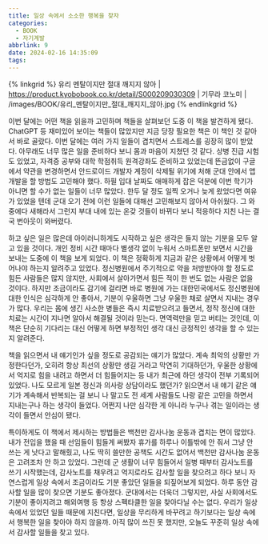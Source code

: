 ```yaml
---
title: 일상 속에서 소소한 행복을 찾자
categories:
  - BOOK
  - 자기계발
abbrlink: 9
date: 2024-02-16 14:35:09
tags:
---
```


{% linkgrid %}
유리 멘탈이지만 절대 깨지지 않아 | https://product.kyobobook.co.kr/detail/S000209030309 | 기무라 코노미 | /images/BOOK/유리_멘탈이지만_절대_깨지지_않아.jpg
{% endlinkgrid %}

이번 달에는 어떤 책을 읽을까 고민하며 책들을 살펴보던 도중 이 책을 발견하게 됐다. ChatGPT 등 재미있어 보이는 책들이 많았지만 지금 당장 필요한 책은 이 책인 것 같아서 바로 골랐다. 이번 달에는 여러 가지 일들이 겹치면서 스트레스를 굉장히 많이 받았다. 아무래도 너무 많은 일을 준비하다 보니 몸과 마음이 지쳤던 것 같다. 상병 진급 시험도 있었고, 자격증 공부와 대학 학점취득 원격강좌도 준비하고 있었는데 뜬금없이 구글에서 약관을 변경하면서 안드로이드 개발자 계정이 삭제될 위기에 처해 군대 안에서 앱 개발을 할 방법도 고민해야 했다. 하필 입대 날짜도 애매하게 잡은 덕분에 이번 학기가 아니면 할 수가 없는 일들이 너무 많았다. 한두 달 정도 일찍 오거나 늦게 왔었다면 여유가 있었을 텐데 군대 오기 전에 이런 일들에 대해선 고민해보지 않아서 아쉬웠다. 그 와중에다 새해라서 그런지 부대 내에 있는 온갖 것들이 바뀌다 보니 적응하다 지친 나는 결국 번아웃이 와버렸다.

하고 싶은 일은 많은데 아이러니하게도 시작하고 싶은 생각은 들지 않는 기분을 모두 알고 있을 것이다. 개인 정비 시간 때마다 별생각 없이 누워서 스마트폰만 보면서 시간을 보내는 도중에 이 책을 보게 되었다. 이 책은 정확하게 지금과 같은 상황에서 어떻게 벗어나야 하는지 알려주고 있었다. 정신병원에서 주기적으로 약을 처방받아야 할 정도로 힘든 사람들은 많지 않지만, 사회에서 살아가면서 힘든 적이 한 번도 없는 사람은 없을 것이다. 하지만 조금이라도 감기에 걸리면 바로 병원에 가는 대한민국에서도 정신병원에 대한 인식은 심각하게 안 좋아서, 기분이 우울하면 그냥 우울한 채로 살면서 지내는 경우가 많다. 우리는 몸에 생긴 사소한 병들은 즉시 치료받으려고 들면서, 정작 정신에 대한 치료는 시간이 지나면 알아서 해결될 것이라 믿는다. 면역력만을 믿고 버티는 것인데, 이 책은 단순히 기다리는 대신 어떻게 하면 부정적인 생각 대신 긍정적인 생각을 할 수 있는지 알려준다.

책을 읽으면서 내 얘기인가 싶을 정도로 공감되는 얘기가 많았다. 계속 최악의 상황만 가정한다던가, 오히려 항상 최선의 상황만 생길 거라고 막연히 기대하던가, 우울한 상황에서 억지로 힘을 내려고 하면서 더 힘들어지는 등 내가 최근에 하던 생각이 전부 기록되어 있었다. 나도 모르게 일본 정신과 의사랑 상담이라도 했던가? 읽으면서 내 얘기 같은 얘기가 계속해서 반복되는 걸 보니 나 말고도 전 세계 사람들도 나랑 같은 고민을 하면서 지내는구나 하는 생각이 들었다. 어쩐지 나만 심각한 게 아니라 누구나 겪는 일이라는 생각이 들면서 안심이 됐다.

특이하게도 이 책에서 제시하는 방법들은 백천만 감사나눔 운동과 겹치는 면이 많았다. 내가 전입을 했을 때 선임들이 힘들게 써봤자 휴가를 하루나 이틀밖에 안 줘서 그냥 안 쓰는 게 낫다고 말해줬고, 나도 딱히 쓸만한 공책도 시간도 없어서 백천만 감사나눔 운동은 고려조차 안 하고 있었다. 그런데 군 생활이 너무 힘들어서 일병 때부터 감사노트를 쓰기 시작했는데, 감사노트를 채우려고 억지로라도 감사할 일을 찾으려고 하다 보니 자연스럽게 일상 속에서 조금이라도 기분 좋았던 일들을 되짚어보게 되었다. 하루 동안 감사할 일을 많이 찾으면 기분도 좋아졌다. 군대에서는 더욱더 그렇지만, 사실 사회에서도 기분이 좋아지려고 해외여행 등 항상 스펙타클한 일을 찾아다닐 수는 없다. 우리가 일상 속에서 있었던 일들 때문에 지친다면, 일상을 무리하게 바꾸려고 하기보다는 일상 속에서 행복한 일을 찾아야 하지 않을까. 아직 많이 쓰진 못 했지만, 오늘도 꾸준히 일상 속에서 감사할 일들을 찾고 있다.
